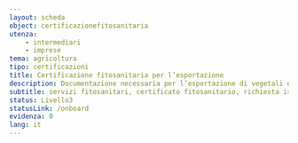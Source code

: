 ```yaml
---
layout: scheda
object: certificazionefitosanitaria
utenza:
    - intermediari
    - imprese
tema: agricoltura
tipo: certificazioni
title: Certificazione fitosanitaria per l’esportazione
description: Documentazione necessaria per l’esportazione di vegetali e prodotti vegetali verso Paesi terzi
subtitle: servizi fitosanitari, certificato fitosanitario, richiesta ispezione, RUOP, piante, esportazione, extra Ue, servizio fitosanitario
status: Livello3
statusLink: /onboard
evidenza: 0
lang: it
---
```

